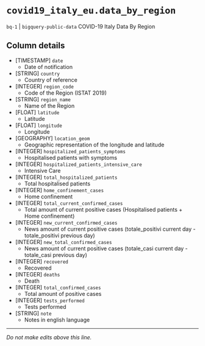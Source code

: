# `covid19_italy_eu.data_by_region`
`bq-1` | `bigquery-public-data`
COVID-19 Italy Data By Region

## Column details
* [TIMESTAMP] `date`
  - Date of notification
* [STRING]    `country`
  - Country of reference
* [INTEGER]   `region_code`
  - Code of the Region (ISTAT 2019)
* [STRING]    `region_name`
  - Name of the Region
* [FLOAT]     `latitude`
  - Latitude
* [FLOAT]     `longitude`
  - Longitude
* [GEOGRAPHY] `location_geom`
  - Geographic representation of the longitude and latitude
* [INTEGER]   `hospitalized_patients_symptoms`
  - Hospitalised patients with symptoms
* [INTEGER]   `hospitalized_patients_intensive_care`
  - Intensive Care
* [INTEGER]   `total_hospitalized_patients`
  - Total hospitalised patients
* [INTEGER]   `home_confinement_cases`
  - Home confinement
* [INTEGER]   `total_current_confirmed_cases`
  - Total amount of current positive cases (Hospitalised patients + Home confinement)
* [INTEGER]   `new_current_confirmed_cases`
  - News amount of current positive cases (totale_positivi current day - totale_positivi previous day)
* [INTEGER]   `new_total_confirmed_cases`
  - News amount of current positive cases (totale_casi current day - totale_casi previous day)
* [INTEGER]   `recovered`
  - Recovered
* [INTEGER]   `deaths`
  - Death
* [INTEGER]   `total_confirmed_cases`
  - Total amount of positive cases
* [INTEGER]   `tests_performed`
  - Tests performed
* [STRING]    `note`
  - Notes in english language

-------------------------------------------------------------------------------
*Do not make edits above this line.*
